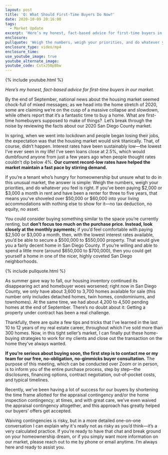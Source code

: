 ```yaml
---
layout: post
title: 'Q: What Should First-Time Buyers Do Now?'
date: 2020-10-09 20:16:00
tags:
  - Market Update
excerpt: 'Here’s my honest, fact-based advice for first-time buyers in our market.'
enclosure:
pullquote: 'Weigh the numbers, weigh your priorities, and do whatever you feel is right.'
enclosure_type: video/mp4
enclosure_time:
use_youtube_image: true
youtube_alternate_image:
youtube_code: CstxJ5BpBbw
---
```


{% include youtube.html %}

*Here’s my honest, fact-based advice for first-time buyers in our market.*

By the end of September, national news about the housing market seemed chock-full of mixed messages; as we head into the home stretch of 2020, some are claiming we’re on the cusp of a massive collapse and slowdown, while others report that it’s a fantastic time to buy a home. What are first-time homebuyers supposed to make of things?&nbsp; Let’s break through the noise by reviewing the facts about our 2020 San Diego County market.&nbsp;

In spring, when we went into lockdown and people began losing their jobs, the expectation was that the housing market would sink titanically. That, of course, didn’t happen. Interest rates have been sustainably low—the lowest I’ve ever seen in my life\! I’ve seen loans close at 2.5%, which would dumbfound anyone from just a few years ago when people thought rates couldn't dip below 4%. **Our current record-low rates have helped the market maintain a fast pace by stirring demand.&nbsp;**

If you’re a tenant who’s hungry for homeownership but unsure what to do in this unusual market, the answer is simple: Weigh the numbers, weigh your priorities, and do whatever *you* feel is right. If you’ve been paying $2,000 or $3,000 a month in rent and have been a renter for three to five years, that means you’ve shoveled over $50,000 or $60,000 into your living accommodations with nothing else to show for it—no tax deduction, no equity, no asset.&nbsp;

You could consider buying something similar to the space you’re currently renting, but **don’t focus too much on the purchase price. Instead, look closely at the monthly payments;** if you’d feel comfortable with paying&nbsp; $2,500 or $3,000 a month, then, with the lowest interest rates available, you’d be able to secure a $500,000 to $550,000 property. That would give you a fairly decent home in San Diego County. If you’re willing and able to spend a little more (around $650,000 to $700,000), then you could get yourself a home in one of the nicer, highly coveted San Diego neighborhoods.&nbsp;

{% include pullquote.html %}

As summer gave way to fall, our housing inventory continued its disappearing act and homebuyer woes worsened; right now in San Diego County, we only have about 3,600 to 3,700 homes available for sale (this number only includes detached homes, twin homes, condominiums, and townhomes). At the same time, we had about 4,200 to 4,500 pending homes at the end of September. There’s no doubt about it: Getting a property under contract has been a real challenge.&nbsp;

Thankfully, there are quite a few tips and tricks that I’ve learned in the last 10 to 12 years of my real estate career, throughout which I’ve sold more than 300 homes. Now, in this tight seller’s market, I can finally put these home-buying strategies to work for my clients and close out the transaction on the home they’ve always wanted.&nbsp;

**If you’re serious about buying soon, the first step is to contact me or my team for our free, no-obligation, no-gimmicks buyer consultation.** The purpose of this meeting, which can be conducted over Zoom or in person, is to inform you of the entire purchase process, step by step—the disclosures, financing options, contract negotiation, out-of-pocket costs, and typical timelines.&nbsp;

Recently, we’ve been having a lot of success for our buyers by shortening the time frame allotted for the appraisal contingency and/or the home inspection contingency; at times, and with great care, we’ve even waived the appraisal contingency altogether, and this approach has greatly helped our buyers’ offers get accepted.&nbsp;

Waiving contingencies is risky, but in a more detailed one-on-one conversation I can explain why it's really not as risky as you’d think—it’s a very calculated practice. If you’re ready to have that chat and break ground on your homeownership dream, or if you simply want more information on our market, please reach out to me by phone or email anytime. I’m always here and ready to assist you.

&nbsp;